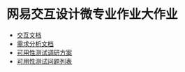 # 网易交互设计微专业作业大作业

- [交互文档](https://peterwang1996.github.io/UXWork/sum/)
- [需求分析文档](/sum/需求分析文档.pdf)
- [可用性测试调研方案](/sum/可用性测试-调研方案.pdf)
- [可用性测试问题列表](/sum/可用性测试-问题列表.pdf)

